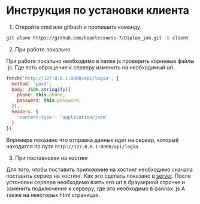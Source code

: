 
# Инструкция по установки клиента

1. Откройте cmd или gitbash и пропишите команду.

````sh
git clone https://github.com/hopelessness-7/Diplom_job.git -b client
````
2. При работе локально

При работе локально необходимо в папке js проверить корневые файлы .js. Где есть обращение к серверу изменить на необходимый url.

````javascript
fetch('http://127.0.0.1:8000/api/login', {
  method: 'post',
  body: JSON.stringify({
    phone: this.phone,
    password: this.password,
  }),
  headers: {
    'content-type': 'application/json'
  }
})
````
Впримере показано что отправка данных идет на сервер, который находится по пути ````http://127.0.0.1:8000/api/login````

3. При поставновки на хостинг

Для того, чтобы поставить приложение на хостинг необходимо сначала поставить сервер на хостинг. Как это сделать показано в [server](https://github.com/hopelessness-7/Diplom_job/tree/server#readme).
После устоновки сервера необходимо взять его url в браузерной строчке и заменить подключение к серверу, где это необходимо в файлах .js А также на некоторых html страницах. 

